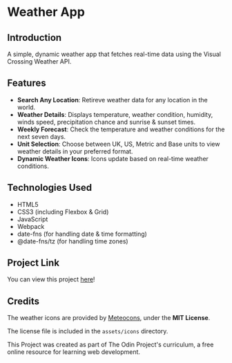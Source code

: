 # Weather App

## Introduction
A simple, dynamic weather app that fetches real-time data using the Visual Crossing Weather API.

## Features
* __Search Any Location__: Retireve weather data for any location in the world.
* __Weather Details__: Displays temperature, weather condition, humidity, winds speed, precipitation chance and sunrise & sunset times.
* __Weekly Forecast__: Check the temperature and weather conditions for the next seven days.
* __Unit Selection__: Choose between UK, US, Metric and Base units to view weather details in your preferred format.
* __Dynamic Weather Icons__: Icons update based on real-time weather conditions.

## Technologies Used
* HTML5
* CSS3 (including Flexbox & Grid)
* JavaScript
* Webpack
* date-fns (for handling date & time formatting)
* @date-fns/tz (for handling time zones)

## Project Link
You can view this project [here](https://alexs1302.github.io/weather-app/)!

## Credits
The weather icons are provided by [Meteocons](https://github.com/basmilius/weather-icons), under the __MIT License__.

The license file is included in the ```assets/icons``` directory.

This Project was created as part of The Odin Project's curriculum, a free online resource for learning web development.